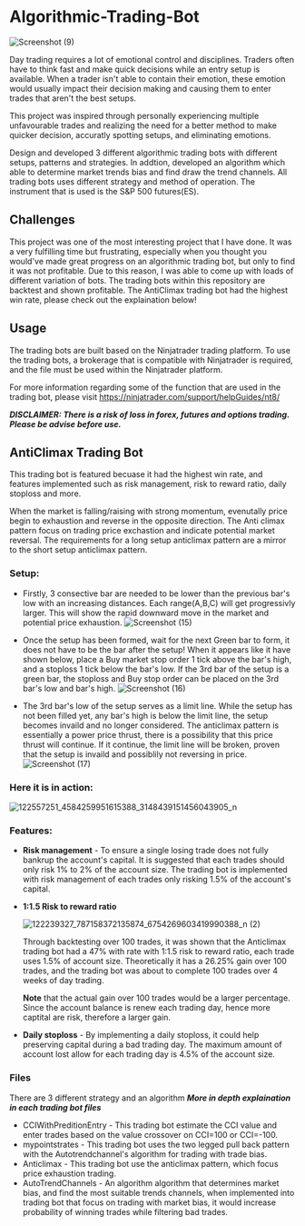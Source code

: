 # Algorithmic-Trading-Bot

![Screenshot (9)](https://user-images.githubusercontent.com/46755190/97040692-4aaced00-153c-11eb-972a-215367f46bde.png)

Day trading requires a lot of emotional control and disciplines. Traders often have to think fast and make quick decisions while an entry setup is available. When a trader isn't able to contain their emotion, these emotion would usually impact their decision making and causing them to enter trades that aren't the best setups.

This project was inspired through personally experiencing multiple unfavourable trades and realizing the need for a better method to make quicker decision, accuratly spotting setups, and eliminating emotions.

Design and developed 3 different algorithmic trading bots with different setups, patterns and strategies. In addtion, developed an algorithm which able to determine market trends bias and find draw the trend channels. All trading bots uses different strategy and method of operation. The instrument that is used is the S&P 500 futures(ES).

## Challenges
This project was one of the most interesting project that I have done. It was a very fulfilling time but frustrating, especially when you thought you would've made great progress on an algorithmic trading bot, but only to find it was not profitable. Due to this reason, I was able to come up with loads of different variation of bots. The trading bots within this repository are backtest and shown profitable. The AntiClimax trading bot had the highest win rate, please check out the explaination below!

## Usage
The trading bots are built based on the Ninjatrader trading platform. To use the trading bots, a brokerage that is compatible with Ninjatrader is required, and the file must be used within the Ninjatrader platform. 

For more information regarding some of the function that are used in the trading bot, please visit https://ninjatrader.com/support/helpGuides/nt8/

***DISCLAIMER: There is a risk of loss in forex, futures and options trading. Please be advise before use.***

## AntiClimax Trading Bot 
This trading bot is featured becuase it had the highest win rate, and features implemented such as risk management, risk to reward ratio, daily stoploss and more.

When the market is falling/raising with strong momentum, evenutally price begin to exhaustion and reverse in the opposite direction. The Anti climax pattern focus on trading price exchastion and indicate potential market reversal. The requirements for a long setup anticlimax pattern are a mirror to the short setup anticlimax pattern.

### Setup:
 * Firstly, 3 consective bar are needed to be lower than the previous bar's low with an increasing distances. Each range(A,B,C) will get progressivly larger. This will show the rapid downward move in the market and potential price exhaustion.
 ![Screenshot (15)](https://user-images.githubusercontent.com/46755190/97039808-ffdea580-153a-11eb-9411-f6d9223b4d8c.png)

 * Once the setup has been formed, wait for the next Green bar to form, it does not have to be the bar after the setup! When it appears like it have shown below, place a Buy market stop order 1 tick above the bar's high, and a stoploss 1 tick below the bar's low. If the 3rd bar of the setup is a green bar, the stoploss and Buy stop order can be placed on the 3rd bar's low and bar's high.
 ![Screenshot (16)](https://user-images.githubusercontent.com/46755190/97041698-decb8400-153d-11eb-9f4d-d216d193a880.png)

 * The 3rd bar's low of the setup serves as a limit line. While the setup has not been filled yet, any bar's high is below the limit line, the setup becomes invaild and no longer considered. The anticlimax pattern is essentially a power price thrust, there is a possibility that this price thrust will continue. If it continue, the limit line will be broken, proven that the setup is invaild and possiblily not reversing in price.
![Screenshot (17)](https://user-images.githubusercontent.com/46755190/97042354-e63f5d00-153e-11eb-8e81-dce58f613d22.png)

### Here it is in action:

![122557251_4584259951615388_3148439151456043905_n](https://user-images.githubusercontent.com/46755190/97043255-26eba600-1540-11eb-8b7b-651ea90adb2b.png)

### Features:
  * **Risk management** - To ensure a single losing trade does not fully bankrup the account's capital. It is suggested that each trades should only risk 1% to 2% of the account size. The trading bot is implemented with risk management of each trades only risking 1.5% of the account's capital.
  
  * **1:1.5 Risk to reward ratio** 
  
    ![122239327_787158372135874_6754269603419990388_n (2)](https://user-images.githubusercontent.com/46755190/97047804-826d6200-1547-11eb-9e2f-df30f28a8f21.jpg)

    Through backtesting over 100 trades, it was shown that the Anticlimax trading bot had a 47% with rate with 1:1.5 risk to reward ratio, each trade uses 1.5% of account size. Theoretically it has a 26.25% gain over 100 trades, and the trading bot was about to complete 100 trades over 4 weeks of day trading. 
    
    **Note** that the actual gain over 100 trades would be a larger percentage. Since the account balance is renew each trading day, hence more captital are risk, therefore a larger gain.
  
  * **Daily stoploss** - By implementing a daily stoploss, it could help preserving capital during a bad trading day. The maximum amount of account lost allow for each trading day is 4.5% of the account size. 


### Files
There are 3 different strategy and an algorithm
***More in depth explaination in each trading bot files***
* CCIWithPreditionEntry - This trading bot estimate the CCI value and enter trades based on the value crossover on CCI=100 or CCI=-100.
* mypointstrates - This trading bot uses the two legged pull back pattern with the Autotrendchannel's algorithm for trading with trade bias.
* Anticlimax - This trading bot use the anticlimax pattern, which focus price exhaustion trading.
* AutoTrendChannels - An algorithm algorithm that determines market bias, and find the most suitable trends channels, when implemented into trading bot that focus on trading with market bias, it would increase probability of winning trades while filtering bad trades.

